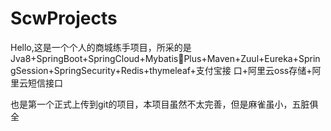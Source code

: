 # ScwProjects

Hello,这是一个个人的商城练手项目，所采的是 Jva8+SpringBoot+SpringCloud+MybatisPlus+Maven+Zuul+Eureka+SpringSession+SpringSecurity+Redis+thymeleaf+支付宝接
口+阿里云oss存储+阿里云短信接口

也是第一个正式上传到git的项目，本项目虽然不太完善，但是麻雀虽小，五脏俱全


